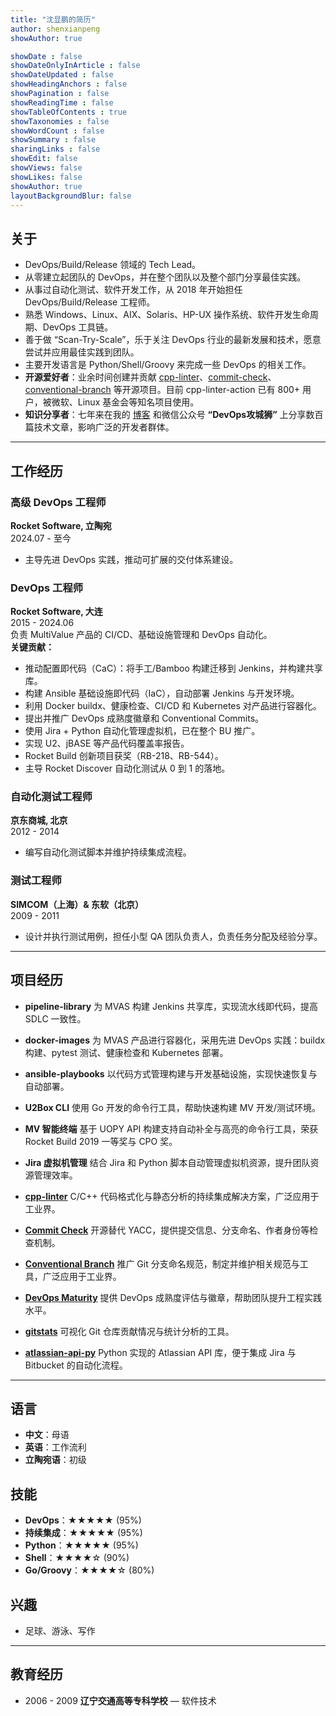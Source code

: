 ```yaml
---
title: "沈显鹏的简历"
author: shenxianpeng
showAuthor: true

showDate : false
showDateOnlyInArticle : false
showDateUpdated : false
showHeadingAnchors : false
showPagination : false
showReadingTime : false
showTableOfContents : true
showTaxonomies : false 
showWordCount : false
showSummary : false
sharingLinks : false
showEdit: false
showViews: false
showLikes: false
showAuthor: true
layoutBackgroundBlur: false
---
```


## 关于
- DevOps/Build/Release 领域的 Tech Lead。
- 从零建立起团队的 DevOps，并在整个团队以及整个部门分享最佳实践。
- 从事过自动化测试、软件开发工作，从 2018 年开始担任 DevOps/Build/Release 工程师。
- 熟悉 Windows、Linux、AIX、Solaris、HP-UX 操作系统、软件开发生命周期、DevOps 工具链。
- 善于做 “Scan-Try-Scale”，乐于关注 DevOps 行业的最新发展和技术，愿意尝试并应用最佳实践到团队。
- 主要开发语言是 Python/Shell/Groovy 来完成一些 DevOps 的相关工作。
- **开源爱好者**：业余时间创建并贡献 [cpp-linter](https://github.com/cpp-linter)、[commit-check](https://github.com/commit-check)、[conventional-branch](https://github.com/conventional-branch) 等开源项目。目前 cpp-linter-action 已有 800+ 用户，被微软、Linux 基金会等知名项目使用。
- **知识分享者**：七年来在我的 [博客](https://shenxianpeng.github.io) 和微信公众号 **“DevOps攻城狮”** 上分享数百篇技术文章，影响广泛的开发者群体。

---

## 工作经历

### 高级 DevOps 工程师  
**Rocket Software, 立陶宛**  
2024.07 - 至今  
- 主导先进 DevOps 实践，推动可扩展的交付体系建设。

### DevOps 工程师  
**Rocket Software, 大连**  
2015 - 2024.06  
负责 MultiValue 产品的 CI/CD、基础设施管理和 DevOps 自动化。  
**关键贡献：**
- 推动配置即代码（CaC）：将手工/Bamboo 构建迁移到 Jenkins，并构建共享库。
- 构建 Ansible 基础设施即代码（IaC），自动部署 Jenkins 与开发环境。
- 利用 Docker buildx、健康检查、CI/CD 和 Kubernetes 对产品进行容器化。
- 提出并推广 DevOps 成熟度徽章和 Conventional Commits。
- 使用 Jira + Python 自动化管理虚拟机，已在整个 BU 推广。
- 实现 U2、jBASE 等产品代码覆盖率报告。
- Rocket Build 创新项目获奖（RB-218、RB-544）。
- 主导 Rocket Discover 自动化测试从 0 到 1 的落地。

### 自动化测试工程师  
**京东商城, 北京**  
2012 - 2014  
- 编写自动化测试脚本并维护持续集成流程。

### 测试工程师  
**SIMCOM（上海）& 东软（北京）**  
2009 - 2011  
- 设计并执行测试用例，担任小型 QA 团队负责人，负责任务分配及经验分享。

---

## 项目经历

- **pipeline-library**  为 MVAS 构建 Jenkins 共享库，实现流水线即代码，提高 SDLC 一致性。

- **docker-images**  为 MVAS 产品进行容器化，采用先进 DevOps 实践：buildx 构建、pytest 测试、健康检查和 Kubernetes 部署。

- **ansible-playbooks**  以代码方式管理构建与开发基础设施，实现快速恢复与自动部署。

- **U2Box CLI**  使用 Go 开发的命令行工具，帮助快速构建 MV 开发/测试环境。

- **MV 智能终端**  基于 UOPY API 构建支持自动补全与高亮的命令行工具，荣获 Rocket Build 2019 一等奖与 CPO 奖。

- **Jira 虚拟机管理**  结合 Jira 和 Python 脚本自动管理虚拟机资源，提升团队资源管理效率。

- **[cpp-linter](https://github.com/cpp-linter)**  C/C++ 代码格式化与静态分析的持续集成解决方案，广泛应用于工业界。

- **[Commit Check](https://github.com/commit-check)**  开源替代 YACC，提供提交信息、分支命名、作者身份等检查机制。

- **[Conventional Branch](https://github.com/conventional-branch)**  推广 Git 分支命名规范，制定并维护相关规范与工具，广泛应用于工业界。

- **[DevOps Maturity](https://github.com/devops-maturity)**  提供 DevOps 成熟度评估与徽章，帮助团队提升工程实践水平。

- **[gitstats](https://github.com/shenxianpeng/gitstats/)**  可视化 Git 仓库贡献情况与统计分析的工具。

- **[atlassian-api-py](https://github.com/shenxianpeng/atlassian-api-py/)**  Python 实现的 Atlassian API 库，便于集成 Jira 与 Bitbucket 的自动化流程。

---

## 语言
- **中文**：母语
- **英语**：工作流利
- **立陶宛语**：初级

## 技能
- **DevOps**：★★★★★ (95%)
- **持续集成**：★★★★★ (95%)
- **Python**：★★★★★ (95%)
- **Shell**：★★★★☆ (90%)
- **Go/Groovy**：★★★★☆ (80%)

## 兴趣
- 足球、游泳、写作

---

## 教育经历
- 2006 - 2009 **辽宁交通高等专科学校** — 软件技术  